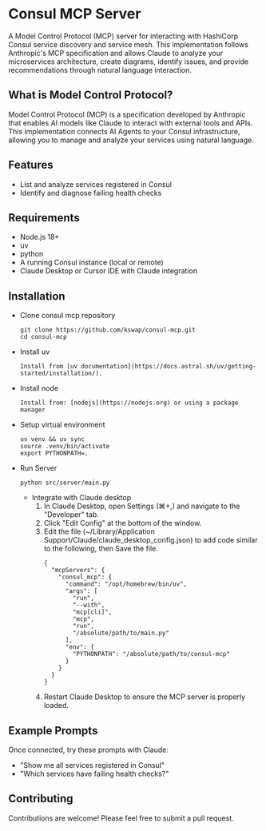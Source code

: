 # Consul MCP Server

A Model Control Protocol (MCP) server for interacting with HashiCorp Consul service discovery and service mesh. This implementation follows Anthropic's MCP specification and allows Claude to analyze your microservices architecture, create diagrams, identify issues, and provide recommendations through natural language interaction.

## What is Model Control Protocol?

Model Control Protocol (MCP) is a specification developed by Anthropic that enables AI models like Claude to interact with external tools and APIs. This implementation connects AI Agents to your Consul infrastructure, allowing you to manage and analyze your services using natural language.

## Features

- List and analyze services registered in Consul 
- Identify and diagnose failing health checks

## Requirements

- Node.js 18+
- uv
- python
- A running Consul instance (local or remote)
- Claude Desktop or Cursor IDE with Claude integration

## Installation
- Clone consul mcp repository
    ```angular2html
    git clone https://github.com/kswap/consul-mcp.git
    cd consul-mcp
    ```
- Install uv
    ```
    Install from [uv documentation](https://docs.astral.sh/uv/getting-started/installation/).
  ```
- Install node
    ```
    Install from: [nodejs](https://nodejs.org) or using a package manager
  ```
- Setup virtual environment
    ```
    uv venv && uv sync
    source .venv/bin/activate
    export PYTHONPATH=.
  ```
- Run Server
    ```angular2html
    python src/server/main.py
    ```

  - Integrate with Claude desktop 
    1. In Claude Desktop, open Settings (⌘+,) and navigate to the "Developer" tab. 
    2. Click "Edit Config" at the bottom of the window. 
    3. Edit the file (~/Library/Application Support/Claude/claude_desktop_config.json) to add code similar to the following, then Save the file.
          ```
        {
            "mcpServers": {
              "consul_mcp": {
                "command": "/opt/homebrew/bin/uv",
                "args": [
                  "run",
                  "--with",
                  "mcp[cli]",
                  "mcp",
                  "run",
                  "/absolute/path/to/main.py" 
                ],
                "env": {
                  "PYTHONPATH": "/absolute/path/to/consul-mcp"
                }
              }
            }
          }
        ```
    4. Restart Claude Desktop to ensure the MCP server is properly loaded.

## Example Prompts

Once connected, try these prompts with Claude:

- "Show me all services registered in Consul"
- "Which services have failing health checks?"

## Contributing

Contributions are welcome! Please feel free to submit a pull request.